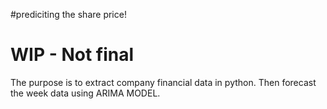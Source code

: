 #prediciting the share price!

# WIP - Not final

The purpose is to extract company financial data in python. Then forecast the week data using ARIMA MODEL. 


